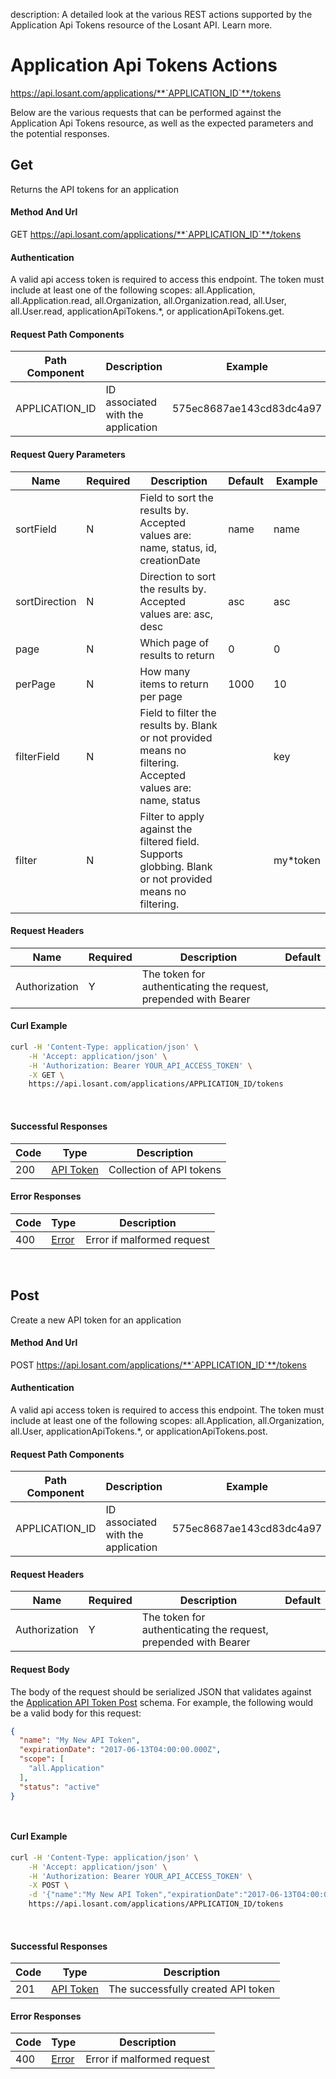 description: A detailed look at the various REST actions supported by the Application Api Tokens resource of the Losant API. Learn more.

# Application Api Tokens Actions

https://api.losant.com/applications/**`APPLICATION_ID`**/tokens

Below are the various requests that can be performed against the
Application Api Tokens resource, as well as the expected
parameters and the potential responses.

## Get

Returns the API tokens for an application

#### Method And Url

GET https://api.losant.com/applications/**`APPLICATION_ID`**/tokens

#### Authentication
A valid api access token is required to access this endpoint. The token must
include at least one of the following scopes:
all.Application, all.Application.read, all.Organization, all.Organization.read, all.User, all.User.read, applicationApiTokens.*, or applicationApiTokens.get.

#### Request Path Components

| Path Component | Description | Example |
| -------------- | ----------- | ------- |
| APPLICATION_ID | ID associated with the application | 575ec8687ae143cd83dc4a97 |

#### Request Query Parameters

| Name | Required | Description | Default | Example |
| ---- | -------- | ----------- | ------- | ------- |
| sortField | N | Field to sort the results by. Accepted values are: name, status, id, creationDate | name | name |
| sortDirection | N | Direction to sort the results by. Accepted values are: asc, desc | asc | asc |
| page | N | Which page of results to return | 0 | 0 |
| perPage | N | How many items to return per page | 1000 | 10 |
| filterField | N | Field to filter the results by. Blank or not provided means no filtering. Accepted values are: name, status |  | key |
| filter | N | Filter to apply against the filtered field. Supports globbing. Blank or not provided means no filtering. |  | my*token |

#### Request Headers

| Name | Required | Description | Default |
| ---- | -------- | ----------- | ------- |
| Authorization | Y | The token for authenticating the request, prepended with Bearer | |

#### Curl Example

```bash
curl -H 'Content-Type: application/json' \
    -H 'Accept: application/json' \
    -H 'Authorization: Bearer YOUR_API_ACCESS_TOKEN' \
    -X GET \
    https://api.losant.com/applications/APPLICATION_ID/tokens
```
<br/>

#### Successful Responses

| Code | Type | Description |
| ---- | ---- | ----------- |
| 200 | [API Token](schemas.md#api-token) | Collection of API tokens |

#### Error Responses

| Code | Type | Description |
| ---- | ---- | ----------- |
| 400 | [Error](schemas.md#error) | Error if malformed request |

<br/>

## Post

Create a new API token for an application

#### Method And Url

POST https://api.losant.com/applications/**`APPLICATION_ID`**/tokens

#### Authentication
A valid api access token is required to access this endpoint. The token must
include at least one of the following scopes:
all.Application, all.Organization, all.User, applicationApiTokens.*, or applicationApiTokens.post.

#### Request Path Components

| Path Component | Description | Example |
| -------------- | ----------- | ------- |
| APPLICATION_ID | ID associated with the application | 575ec8687ae143cd83dc4a97 |

#### Request Headers

| Name | Required | Description | Default |
| ---- | -------- | ----------- | ------- |
| Authorization | Y | The token for authenticating the request, prepended with Bearer | |

#### Request Body

The body of the request should be serialized JSON that validates against
the [Application API Token Post](schemas.md#application-api-token-post) schema. For example, the following would be a
valid body for this request:

```json
{
  "name": "My New API Token",
  "expirationDate": "2017-06-13T04:00:00.000Z",
  "scope": [
    "all.Application"
  ],
  "status": "active"
}
```
<small><br/></small>

#### Curl Example

```bash
curl -H 'Content-Type: application/json' \
    -H 'Accept: application/json' \
    -H 'Authorization: Bearer YOUR_API_ACCESS_TOKEN' \
    -X POST \
    -d '{"name":"My New API Token","expirationDate":"2017-06-13T04:00:00.000Z","scope":["all.Application"],"status":"active"}' \
    https://api.losant.com/applications/APPLICATION_ID/tokens
```
<br/>

#### Successful Responses

| Code | Type | Description |
| ---- | ---- | ----------- |
| 201 | [API Token](schemas.md#api-token) | The successfully created API token |

#### Error Responses

| Code | Type | Description |
| ---- | ---- | ----------- |
| 400 | [Error](schemas.md#error) | Error if malformed request |

<br/>


